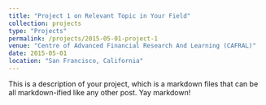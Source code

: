 ```yaml
---
title: "Project 1 on Relevant Topic in Your Field"
collection: projects
type: "Projects"
permalink: /projects/2015-05-01-project-1
venue: "Centre of Advanced Financial Research And Learning (CAFRAL)"
date: 2015-05-01
location: "San Francisco, California"
---
```


This is a description of your project, which is a markdown files that can be all markdown-ified like any other post. Yay markdown!
